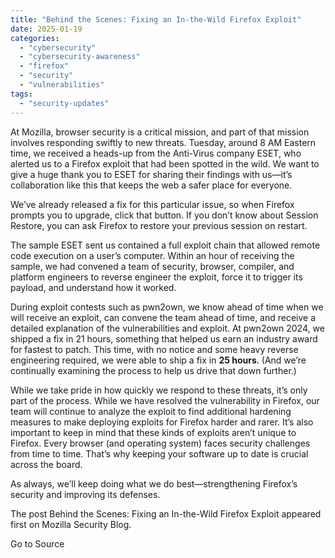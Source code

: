 ```yaml
---
title: "Behind the Scenes: Fixing an In-the-Wild Firefox Exploit"
date: 2025-01-19
categories: 
  - "cybersecurity"
  - "cybersecurity-awareness"
  - "firefox"
  - "security"
  - "vulnerabilities"
tags: 
  - "security-updates"
---
```


At Mozilla, browser security is a critical mission, and part of that mission involves responding swiftly to new threats. Tuesday, around 8 AM Eastern time, we received a heads-up from the Anti-Virus company ESET, who alerted us to a Firefox exploit that had been spotted in the wild. We want to give a huge thank you to ESET for sharing their findings with us—it’s collaboration like this that keeps the web a safer place for everyone.

We’ve already released a fix for this particular issue, so when Firefox prompts you to upgrade, click that button. If you don’t know about Session Restore, you can ask Firefox to restore your previous session on restart.

The sample ESET sent us contained a full exploit chain that allowed remote code execution on a user’s computer. Within an hour of receiving the sample, we had convened a team of security, browser, compiler, and platform engineers to reverse engineer the exploit, force it to trigger its payload, and understand how it worked.

During exploit contests such as pwn2own, we know ahead of time when we will receive an exploit, can convene the team ahead of time, and receive a detailed explanation of the vulnerabilities and exploit. At pwn2own 2024, we shipped a fix in 21 hours, something that helped us earn an industry award for fastest to patch. This time, with no notice and some heavy reverse engineering required, we were able to ship a fix in **25 hours**. (And we’re continually examining the process to help us drive that down further.)

While we take pride in how quickly we respond to these threats, it’s only part of the process. While we have resolved the vulnerability in Firefox, our team will continue to analyze the exploit to find additional hardening measures to make deploying exploits for Firefox harder and rarer. It’s also important to keep in mind that these kinds of exploits aren’t unique to Firefox. Every browser (and operating system) faces security challenges from time to time. That’s why keeping your software up to date is crucial across the board.

As always, we’ll keep doing what we do best—strengthening Firefox’s security and improving its defenses.

The post Behind the Scenes: Fixing an In-the-Wild Firefox Exploit appeared first on Mozilla Security Blog.

Go to Source
